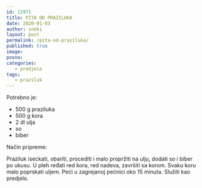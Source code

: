 ```yaml
---
id: 12971
title: PITA OD PRAZILUKA
date: 2020-01-03
author: sneki
layout: post
permalink: /pita-od-praziluka/
published: true
image: 
posno: 
categories:
   - predjelo
tags:
   - praziluk
---
```

Potrebno je:

* 500 g praziluka
* 500 g kora 
* 2 dl ulja
* so
* biber

Način pripreme:

Praziluk iseckati, obariti, procediti i malo propržiti na ulju, dodati so i biber po ukusu. U pleh ređati red kora, red nadeva, završiti sa korom. Svaku
koru malo poprskati uljem. Peći u zagrejanoj pećnici oko 15 minuta. Služiti kao predjelo.

  

